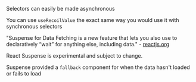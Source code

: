 <TimeStamp start="0:07" end="0:12">
  
  Selectors can easily be made asynchronous
  
</TimeStamp>

<TimeStamp start="2:09" end="2:16">
  
  You can use `useRecoilValue` the exact same way you would use it with synchronous selectors
  
</TimeStamp>

<TimeStamp start="2:30" end="2:40">
  
  "Suspense for Data Fetching is a new feature that lets you also use <Suspense> to declaratively “wait” for anything else, including data." - [reactjs.org](https://reactjs.org/docs/concurrent-mode-suspense.html)
  
 React Suspense is experimental and subject to change.
  
</TimeStamp>

<TimeStamp start="2:57" end="3:04">
  
  Suspense provided a `fallback` component for when the data hasn't loaded or fails to load
  
</TimeStamp>
